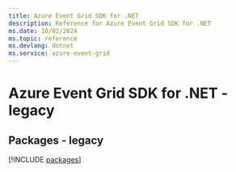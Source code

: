 ```yaml
---
title: Azure Event Grid SDK for .NET
description: Reference for Azure Event Grid SDK for .NET
ms.date: 10/02/2024
ms.topic: reference
ms.devlang: dotnet
ms.service: azure-event-grid
---
```

# Azure Event Grid SDK for .NET - legacy
## Packages - legacy
[!INCLUDE [packages](event-grid-index.md)]